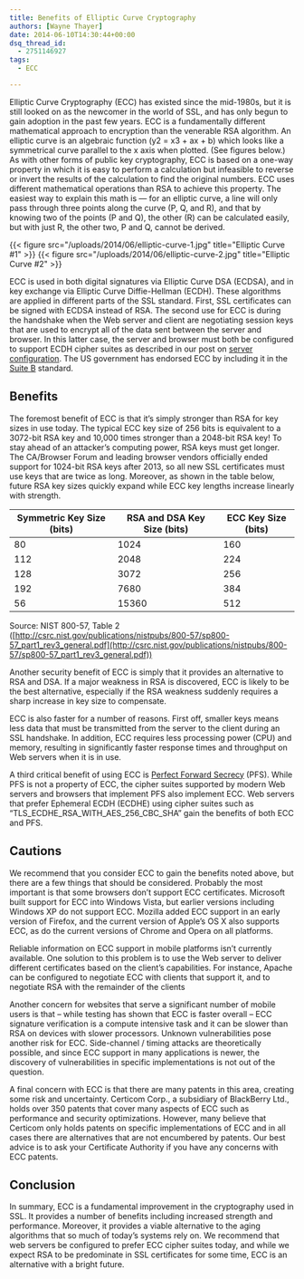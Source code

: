 ```yaml
---
title: Benefits of Elliptic Curve Cryptography
authors: [Wayne Thayer]
date: 2014-06-10T14:30:44+00:00
dsq_thread_id:
  - 2751146927
tags:
  - ECC

---
```

Elliptic Curve Cryptography (ECC) has existed since the mid-1980s, but it is still looked on as the newcomer in the world of SSL, and has only begun to gain adoption in the past few years. ECC is a fundamentally different mathematical approach to encryption than the venerable RSA algorithm. An elliptic curve is an algebraic function (y2 = x3 + ax + b) which looks like a symmetrical curve parallel to the x axis when plotted. (See figures below.) As with other forms of public key cryptography, ECC is based on a one-way property in which it is easy to perform a calculation but infeasible to reverse or invert the results of the calculation to find the original numbers. ECC uses different mathematical operations than RSA to achieve this property. The easiest way to explain this math is &mdash; for an elliptic curve, a line will only pass through three points along the curve (P, Q, and R), and that by knowing two of the points (P and Q), the other (R) can be calculated easily, but with just R, the other two, P and Q, cannot be derived.


{{< figure src="/uploads/2014/06/elliptic-curve-1.jpg" title="Elliptic Curve #1" >}}
{{< figure src="/uploads/2014/06/elliptic-curve-2.jpg" title="Elliptic Curve #2" >}}

ECC is used in both digital signatures via Elliptic Curve DSA (ECDSA), and in key exchange via Elliptic Curve Diffie-Hellman (ECDH). These algorithms are applied in different parts of the SSL standard. First, SSL certificates can be signed with ECDSA instead of RSA. The second use for ECC is during the handshake when the Web server and client are negotiating session keys that are used to encrypt all of the data sent between the server and browser. In this latter case, the server and browser must both be configured to support ECDH cipher suites as described in our post on [server configuration][1]. The US government has endorsed ECC by including it in the [Suite B][2] standard.

## Benefits

The foremost benefit of ECC is that it&rsquo;s simply stronger than RSA for key sizes in use today. The typical ECC key size of 256 bits is equivalent to a 3072-bit RSA key and 10,000 times stronger than a 2048-bit RSA key! To stay ahead of an attacker&rsquo;s computing power, RSA keys must get longer. The CA/Browser Forum and leading browser vendors officially ended support for 1024-bit RSA keys after 2013, so all new SSL certificates must use keys that are twice as long. Moreover, as shown in the table below, future RSA key sizes quickly expand while ECC key lengths increase linearly with strength.

| Symmetric Key Size (bits) | RSA and DSA Key Size (bits) | ECC Key Size (bits) |
|---------------------------|-----------------------------|---------------------|
| 80 | 1024 | 160 |
| 112 | 2048 | 224 |
| 128 | 3072 | 256 |
| 192 | 7680 | 384 |
| 56 | 15360 | 512 |

Source: NIST 800-57, Table 2 ([http://csrc.nist.gov/publications/nistpubs/800-57/sp800-57_part1_rev3_general.pdf](http://csrc.nist.gov/publications/nistpubs/800-57/sp800-57_part1_rev3_general.pdf))


Another security benefit of ECC is simply that it provides an alternative to RSA and DSA. If a major weakness in RSA is discovered, ECC is likely to be the best alternative, especially if the RSA weakness suddenly requires a sharp increase in key size to compensate.

ECC is also faster for a number of reasons. First off, smaller keys means less data that must be transmitted from the server to the client during an SSL handshake. In addition, ECC requires less processing power (CPU) and memory, resulting in significantly faster response times and throughput on Web servers when it is in use.

A third critical benefit of using ECC is [Perfect Forward Secrecy][3] (PFS). While PFS is not a property of ECC, the cipher suites supported by modern Web servers and browsers that implement PFS also implement ECC. Web servers that prefer Ephemeral ECDH (ECDHE) using cipher suites such as &ldquo;TLS\_ECDHE\_RSA\_WITH\_AES\_256\_CBC_SHA&rdquo; gain the benefits of both ECC and PFS.

## Cautions

We recommend that you consider ECC to gain the benefits noted above, but there are a few things that should be considered. Probably the most important is that some browsers don&rsquo;t support ECC certificates. Microsoft built support for ECC into Windows Vista, but earlier versions including Windows XP do not support ECC. Mozilla added ECC support in an early version of Firefox, and the current version of Apple&rsquo;s OS X also supports ECC, as do the current versions of Chrome and Opera on all platforms.

Reliable information on ECC support in mobile platforms isn&rsquo;t currently available. One solution to this problem is to use the Web server to deliver different certificates based on the client&rsquo;s capabilities. For instance, Apache can be configured to negotiate ECC with clients that support it, and to negotiate RSA with the remainder of the clients

Another concern for websites that serve a significant number of mobile users is that &#8211; while testing has shown that ECC is faster overall &#8211; ECC signature verification is a compute intensive task and it can be slower than RSA on devices with slower processors. Unknown vulnerabilities pose another risk for ECC. Side-channel / timing attacks are theoretically possible, and since ECC support in many applications is newer, the discovery of vulnerabilities in specific implementations is not out of the question.

A final concern with ECC is that there are many patents in this area, creating some risk and uncertainty. Certicom Corp., a subsidiary of BlackBerry Ltd., holds over 350 patents that cover many aspects of ECC such as performance and security optimizations. However, many believe that Certicom only holds patents on specific implementations of ECC and in all cases there are alternatives that are not encumbered by patents. Our best advice is to ask your Certificate Authority if you have any concerns with ECC patents.

## Conclusion

In summary, ECC is a fundamental improvement in the cryptography used in SSL. It provides a number of benefits including increased strength and performance. Moreover, it provides a viable alternative to the aging algorithms that so much of today&rsquo;s systems rely on. We recommend that web servers be configured to prefer ECC cipher suites today, and while we expect RSA to be predominate in SSL certificates for some time, ECC is an alternative with a bright future.

 [1]: https://casecurity.org/2013/06/28/getting-the-most-out-of-ssl-part-2-configuration/
 [2]: https://csrc.nist.gov/CSRC/media/Events/ISPAB-MARCH-2006-MEETING/documents/E_Barker-March2006-ISPAB.pdf
 [3]: https://casecurity.org/2014/04/11/perfect-forward-secrecy/
